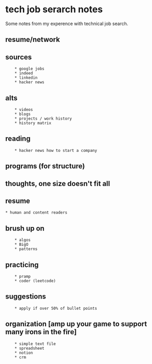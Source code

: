 # tech job serarch notes

Some notes from my experence with technical job search.

## resume/network

## sources
		* google jobs
		* indeed
		* linkedin
		* hacker news

## alts
		* videos
		* blogs
		* projects / work history
		* history matrix

## reading
		* hacker news how to start a company

## programs (for structure)

## thoughts, one size doesn't fit all

## resume
	* human and content readers

## brush up on
		* algos
		* BigO
		* patterns
    
## practicing
		* pramp
		* coder (leetcode)
    
## suggestions
		* apply if over 50% of bullet points
    
## organization [amp up your game to support many irons in the fire]
		* simple text file
		* spreadsheet
		* notion
		* crm
